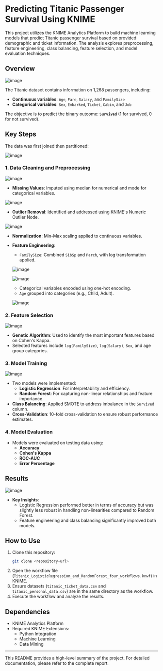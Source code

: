 
# Predicting Titanic Passenger Survival Using KNIME

This project utilizes the KNIME Analytics Platform to build machine learning models that predict Titanic passenger survival based on provided demographic and ticket information. The analysis explores preprocessing, feature engineering, class balancing, feature selection, and model evaluation techniques.

## Overview

![image](https://github.com/user-attachments/assets/402eb761-197d-4109-9170-ece089058f4a)

The Titanic dataset contains information on 1,268 passengers, including:
- **Continuous variables**: `Age`, `Fare`, `Salary`, and `FamilySize`
- **Categorical variables**: `Sex`, `Embarked`, `Ticket`, `Cabin`, and `Job`

The objective is to predict the binary outcome: **`Survived`** (1 for survived, 0 for not survived).



## Key Steps
The data was first joined then partitioned:

![image](https://github.com/user-attachments/assets/e8c7e488-9bf8-4e3c-b47a-c0e42ff78de2)


### 1. Data Cleaning and Preprocessing

![image](https://github.com/user-attachments/assets/347735f0-72f1-46a0-93e4-2503543cb8ba)


- **Missing Values**: Imputed using median for numerical and mode for categorical variables.

![image](https://github.com/user-attachments/assets/f4119426-d220-41d3-8125-25829af842ef)

- **Outlier Removal**: Identified and addressed using KNIME's Numeric Outlier Node.

![image](https://github.com/user-attachments/assets/c687c5d0-2dd9-47c1-b9ce-08add17c78ae)

- **Normalization**: Min-Max scaling applied to continuous variables.

- **Feature Engineering**:
  - `FamilySize`: Combined `SibSp` and `Parch`, with log transformation applied.
  
  ![image](https://github.com/user-attachments/assets/9be310c7-eac3-44e6-b5d4-d79aed159879)

  ![image](https://github.com/user-attachments/assets/7d211cb8-a32e-4297-8167-a03696629b58)

  - Categorical variables encoded using one-hot encoding.
  - `Age` grouped into categories (e.g., Child, Adult).
  
  ![image](https://github.com/user-attachments/assets/7147e380-59f1-401e-8992-a35b2627f1fd)


### 2. Feature Selection

![image](https://github.com/user-attachments/assets/3e2e7335-4357-4178-a1cb-7536969c0af2)


- **Genetic Algorithm**: Used to identify the most important features based on Cohen's Kappa.
- Selected features include `log(FamilySize)`, `log(Salary)`, `Sex`, and age group categories.

### 3. Model Training

![image](https://github.com/user-attachments/assets/11bdff76-23de-4699-8df9-6428e31f62d2)


- Two models were implemented:
  - **Logistic Regression**: For interpretability and efficiency.
  - **Random Forest**: For capturing non-linear relationships and feature importance.
- **Class Balancing**: Applied SMOTE to address imbalance in the `Survived` column.
- **Cross-Validation**: 10-fold cross-validation to ensure robust performance estimates.

### 4. Model Evaluation
- Models were evaluated on testing data using:
  - **Accuracy**
  - **Cohen's Kappa**
  - **ROC-AUC**
  - **Error Percentage**

## Results

![image](https://github.com/user-attachments/assets/effebf2b-4be5-4cd2-a1d6-e8edb45bfda7)


- **Key Insights**:
  - Logistic Regression performed better in terms of accuracy but was slightly less robust in handling non-linearities compared to Random Forest.
  - Feature engineering and class balancing significantly improved both models.

## How to Use

1. Clone this repository:
   ```bash
   git clone <repository-url>
   ```
2. Open the workflow file (`Titanic_LogisticRegression_and_RandomForest_four_workflows.knwf`) in KNIME.
3. Ensure datasets (`titanic_ticket_data.csv` and `titanic_personal_data.csv`) are in the same directory as the workflow.
4. Execute the workflow and analyze the results.

## Dependencies

- KNIME Analytics Platform
- Required KNIME Extensions:
  - Python Integration
  - Machine Learning
  - Data Mining

---

This README provides a high-level summary of the project. For detailed documentation, please refer to the complete report.
